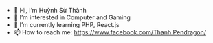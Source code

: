 - 👋 Hi, I’m Huỳnh Sử Thành
- 👀 I’m interested in Computer and Gaming
- 🌱 I’m currently learning PHP, React.js
- 📫 How to reach me: https://www.facebook.com/Thanh.Pendragon/

<!---
liandbo/liandbo is a ✨ special ✨ repository because its `README.md` (this file) appears on your GitHub profile.
You can click the Preview link to take a look at your changes.
--->
